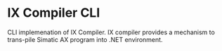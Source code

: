 # IX Compiler CLI

CLI implemenation of IX Compiler. IX compiler provides a mechanism to trans-pile Simatic AX program into .NET environment.